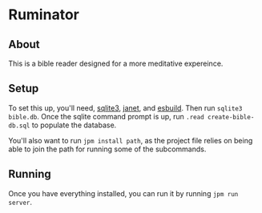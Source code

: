 # Ruminator

## About

This is a bible reader designed for a more meditative expereince.

## Setup

To set this up, you'll need, [sqlite3](https://sqlite.com/download.html), [janet](https://janet-lang.com/), and [esbuild](https://esbuild.github.io/getting-started/#install-esbuild). Then run `sqlite3 bible.db`. Once the sqlite command prompt is up, run `.read create-bible-db.sql` to populate the database.

You'll also want to run `jpm install path`, as the project file relies on being able to join the path for running some of the subcommands.


## Running

Once you have everything installed, you can run it by running `jpm run server`. 

